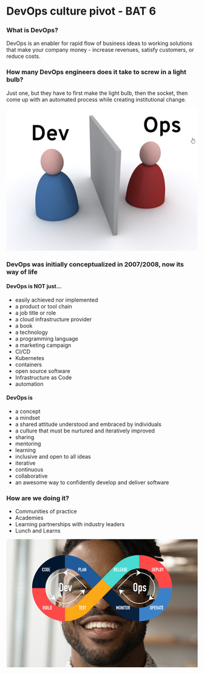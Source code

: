 # DevOps culture pivot - BAT 6


### What is DevOps?
DevOps is an enabler for rapid flow of business ideas to working solutions that make your company money - increase revenues, satisfy customers, or reduce costs.

[//]: # (DevOps is complete set of practices that automates the process between development and operation teams so they can easily build, test and release software faster and more more relaiably)

###  How many DevOps engineers does it take to screw in a light bulb?
Just one, but they have to first make the light bulb, then the socket, then come up with an automated process while creating institutional change.

![Situation today](dev-ops.png)

### DevOps was initially conceptualized in 2007/2008, now its way of life
[//]: # (In past we have discussed about successful organizations like Target and Etsy who have enhanced their posture significantly by uping their digital game, and they were able to do that by adopting DevOps culture)


#### DevOps is NOT just…
- easily achieved nor implemented
- a product or tool chain
- a job title or role
- a cloud infrastructure provider
- a book
- a technology
- a programming language
- a marketing campaign
- CI/CD
- Kubernetes
- containers
- open source software
- Infrastructure as Code
- automation

#### DevOps is 
- a concept
- a mindset
- a shared attitude understood and embraced by individuals
- a culture that must be nurtured and iteratively improved
- sharing
- mentoring
- learning
- inclusive and open to all ideas
- iterative
- continuous
- collaborative
- an awesome way to confidently develop and deliver software

### How are we doing it?
- Communities of practice
- Academies
- Learning partnerships with industry leaders
- Lunch and Learns

![Situation future](happy_DevOps.png)
